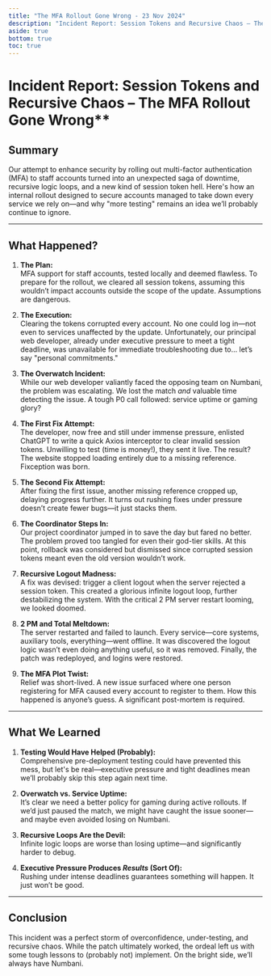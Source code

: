 ```yaml
---
title: "The MFA Rollout Gone Wrong - 23 Nov 2024"
description: "Incident Report: Session Tokens and Recursive Chaos – The MFA Rollout Gone Wrong"
aside: true
bottom: true
toc: true
---
```


# Incident Report: Session Tokens and Recursive Chaos – The MFA Rollout Gone Wrong**

## **Summary**

Our attempt to enhance security by rolling out multi-factor authentication (MFA) to staff accounts turned into an unexpected saga of downtime, recursive logic loops, and a new kind of session token hell. Here's how an internal rollout designed to secure accounts managed to take down every service we rely on—and why "more testing" remains an idea we’ll probably continue to ignore.

---

## **What Happened?**

1. **The Plan:**  
   MFA support for staff accounts, tested locally and deemed flawless. To prepare for the rollout, we cleared all session tokens, assuming this wouldn’t impact accounts outside the scope of the update. Assumptions are dangerous.

2. **The Execution:**  
   Clearing the tokens corrupted every account. No one could log in—not even to services unaffected by the update. Unfortunately, our principal web developer, already under executive pressure to meet a tight deadline, was unavailable for immediate troubleshooting due to… let’s say "personal commitments."  

3. **The Overwatch Incident:**  
   While our web developer valiantly faced the opposing team on Numbani, the problem was escalating. We lost the match *and* valuable time detecting the issue. A tough P0 call followed: service uptime or gaming glory?  

4. **The First Fix Attempt:**  
   The developer, now free and still under immense pressure, enlisted ChatGPT to write a quick Axios interceptor to clear invalid session tokens. Unwilling to test (time is money!), they sent it live. The result? The website stopped loading entirely due to a missing reference. Fixception was born.

5. **The Second Fix Attempt:**  
   After fixing the first issue, another missing reference cropped up, delaying progress further. It turns out rushing fixes under pressure doesn’t create fewer bugs—it just stacks them.  

6. **The Coordinator Steps In:**  
   Our project coordinator jumped in to save the day but fared no better. The problem proved too tangled for even their god-tier skills. At this point, rollback was considered but dismissed since corrupted session tokens meant even the old version wouldn’t work.

7. **Recursive Logout Madness:**  
   A fix was devised: trigger a client logout when the server rejected a session token. This created a glorious infinite logout loop, further destabilizing the system. With the critical 2 PM server restart looming, we looked doomed.  

8. **2 PM and Total Meltdown:**  
   The server restarted and failed to launch. Every service—core systems, auxiliary tools, everything—went offline. It was discovered the logout logic wasn’t even doing anything useful, so it was removed. Finally, the patch was redeployed, and logins were restored.  

9. **The MFA Plot Twist:**  
   Relief was short-lived. A new issue surfaced where one person registering for MFA caused every account to register to them. How this happened is anyone’s guess. A significant post-mortem is required.  

---

## **What We Learned**

1. **Testing Would Have Helped (Probably):**  
   Comprehensive pre-deployment testing could have prevented this mess, but let's be real—executive pressure and tight deadlines mean we’ll probably skip this step again next time.  

2. **Overwatch vs. Service Uptime:**  
   It’s clear we need a better policy for gaming during active rollouts. If we’d just paused the match, we might have caught the issue sooner—and maybe even avoided losing on Numbani.

3. **Recursive Loops Are the Devil:**  
   Infinite logic loops are worse than losing uptime—and significantly harder to debug.

4. **Executive Pressure Produces *Results* (Sort Of):**  
   Rushing under intense deadlines guarantees something will happen. It just won’t be good.  

---

## **Conclusion**

This incident was a perfect storm of overconfidence, under-testing, and recursive chaos. While the patch ultimately worked, the ordeal left us with some tough lessons to (probably not) implement. On the bright side, we’ll always have Numbani.
